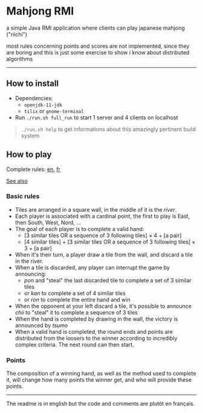 # Mahjong RMI

a simple Java RMI application where clients can play japanese mahjong ("riichi")

most rules concerning points and scores are not implemented, since they are boring and this is just some exercise to show i know about distributed algorithms

----

## How to install

- Dependencies:
	- `openjdk-11-jdk`
	- `tilix` or `gnome-terminal`
- Run `./run.sh full_run` to start 1 server and 4 clients on localhost

> `./run.sh help` to get informations about this amazingly pertinent build system

## How to play

Complete rules: [en](https://en.wikipedia.org/wiki/Japanese_Mahjong), [fr](https://fr.wikipedia.org/wiki/R%C3%A8gles_du_Mah-jong_%28Riichi%29)

[See also](http://arcturus.su/wiki/List_of_terminology_translations)

### Basic rules

- Tiles are arranged in a square wall, in the middle of it is the *river*.
- Each player is associated with a cardinal point, the first to play is East, then South, West, Nord, ...
- The goal of each player is to complete a valid hand:
	- [3 similar tiles OR a sequence of 3 following tiles] × 4 + [a pair]
	- [4 similar tiles] + [3 similar tiles OR a sequence of 3 following tiles] × 3 + [a pair]
- When it's their turn, a player draw a tile from the wall, and discard a tile in the river.
- When a tile is discarded, any player can interrupt the game by announcing:
	- *pon* and "steal" the last discarded tile to complete a set of 3 similar tiles
	- or *kan* to complete a set of 4 similar tiles
	- or *ron* to complete the entire hand and win
- When the opponent at your left discard a tile, it's possible to announce *chii* to "steal" it to complete a sequence of 3 tiles
- When the hand is completed by drawing in the wall, the victory is announced by *tsumo*
- When a valid hand is completed, the round ends and points are distributed from the loosers to the winner according to incredibly complex criteria. The next round can then start.

### Points

The composition of a winning hand, as well as the method used to complete it, will change how many points the winner get, and who will provide these points.

<!-- TODO -->

<!-- règles à implémenter au minimum : -->

<!-- - la distinction ron/tsumo -->
<!-- - les riichi -->

------

The readme is in english but the code and comments are plutôt en français.
